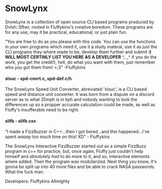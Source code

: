 # SnowLynx
SnowLynx is a collection of open source CLI based programs produced by Dvlsh::Sftwr, rooted in Fluffykins's creative boredom. These programs are for any use, may it be practical, educational, or just plain fun.

"You are free to do as you please with this code. You can use the functions in your own programs which need it, use it a study materal, use it as just the CLI 
programs they where made to be, develop them further and submit (**I WILL MOST CERTINLY LIST YOU HERE AS A DEVELOPER** ^,..,^ if you do the work, you 
get the credit!), hell, do what you want with them, just remember who you got them from! >;3" -Fluffykins

#### slsuc - spd-cnvrt.c, spd-def.c/h

The SnowLynx Speed Unit Converter, abreviated 'slsuc', is a CLI based speed and distance unit converter. It was born from a dispute on a discord server as to 
what 35mph is in kph and nobody wanting to look the differences up so a propper accurate calculation could be made, as well as Fluffy's insufferable need to be right. 

#### slifb - slifb.cxx

"I made a FizzBuzzer in C++...then I got bored...and this happened...I've spent _waaay_ too much time on this! XD" - Fluffykins

The SnowLynx Interactive FizzBuzzer started out as a simple FizzBuzz program in c++ for practice, but, once again, Fluffy just couldn't help himself and _absolutely 
had_ to do more to it, and so, interactive elements where added. Then the program was modularized. Next thing you know, it's gonna be split up into 40 more files 
and be able to crack NASA passwords. What the fuck man.


Developers:
Fluffykins Allmighty
